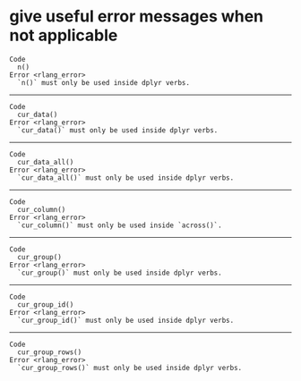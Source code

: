 # give useful error messages when not applicable

    Code
      n()
    Error <rlang_error>
      `n()` must only be used inside dplyr verbs.

---

    Code
      cur_data()
    Error <rlang_error>
      `cur_data()` must only be used inside dplyr verbs.

---

    Code
      cur_data_all()
    Error <rlang_error>
      `cur_data_all()` must only be used inside dplyr verbs.

---

    Code
      cur_column()
    Error <rlang_error>
      `cur_column()` must only be used inside `across()`.

---

    Code
      cur_group()
    Error <rlang_error>
      `cur_group()` must only be used inside dplyr verbs.

---

    Code
      cur_group_id()
    Error <rlang_error>
      `cur_group_id()` must only be used inside dplyr verbs.

---

    Code
      cur_group_rows()
    Error <rlang_error>
      `cur_group_rows()` must only be used inside dplyr verbs.

